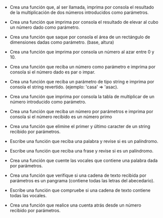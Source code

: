 - Crea una función que, al ser llamada, imprima por consola el resultado de la multiplicación de dos números introducidos como parámetros.
- Crea una función que imprima por consola el resultado de elevar al cubo un número dado como parámetro.
- Crea una función que saque por consola el área de un rectángulo de dimensiones dadas como parámetro. (base, altura)
- Crea una función que imprima por consola un número al azar entre 0 y 10.
- Crea una función que reciba un número como parámetro e imprima por consola si el número dado es par o impar.

- Crea una función que reciba un parámetro de tipo string e imprima por consola el string revertido. (ejemplo: 'casa' => 'asac).
- Crea una función que imprima por consola la tabla de multiplicar de un número introducido como parámetro.
- Crea una función que reciba un número por parámetros e imprima por consola si el número recibido es un número primo
- Crea una función que elimine el primer y último caracter de un string recibido por parámetros.

- Escribe una función que reciba una palabra y revise si es un palíndromo.
- Escribe una función que reciba una frase y revise si es un palíndromo.
- Crea una función que cuente las vocales que contiene una palabra dada por parámetros.
- Crea una función que verifique si una cadena de texto recibida por parámetros es un pangrama (contiene todas las letras del abecedario).
- Escribe una función que compruebe si una cadena de texto contiene todas las vocales.
- Crea una función que realice una cuenta atrás desde un número recibido por parámetros.
